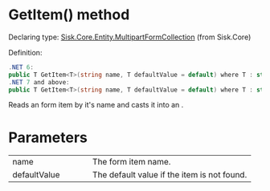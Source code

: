 <!--

Copyrights 2023 Sisk Framework - CypherPotato
Published under MIT license

!!! DO NOT EDIT THIS FILE !!!
This file was generated by a tool in the Sisk package. To edit the information in this documentation,
edit the XML documentation present in the Sisk source code.

-->


# GetItem() method

Declaring type: [Sisk.Core.Entity.MultipartFormCollection](/spec/Sisk.Core.Entity.MultipartFormCollection.md) (from Sisk.Core)


Definition:

```cs
.NET 6:
public T GetItem<T>(string name, T defaultValue = default) where T : struct
.NET 7 and above:
public T GetItem<T>(string name, T defaultValue = default) where T : struct, IParsable<T>
```

Reads an form item by it's name and casts it into an <typeparamref name="T" />.


# Parameters

<table>
    <tbody>
<tr>
    <td width="33%">name</td>
    <td>The form item name.</td>
</tr>
<tr>
    <td width="33%">defaultValue</td>
    <td>The default value if the item is not found.</td>
</tr>
    </tbody>
</table>
